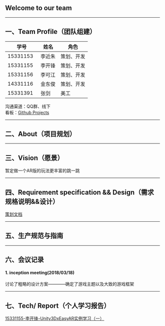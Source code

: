 ## Welcome to our team
---

## 一、Team Profile（团队组建）
|学号|姓名|角色|
|---|---|---|
|15331153   |李近朱   |策划、开发|
|15331155   |李开锋   |策划、开发|
|15331156   |李可江   |策划、开发|
|14331116   |金东俊   |策划、开发|
|15331391   |张剑     |美工|

沟通渠道：QQ群、线下  
看板：[Github Projects](https://github.com/ARJumping/ARJumping/projects/1)

---

## 二、About（项目规划）


---

## 三、Vision（愿景）
暂定做一个AR版的玩法更丰富的跳一跳

---

## 四、Requirement specification && Design（需求规格说明&&设计）
  [策划文档](./post/策划文档.md)

---

## 五、生产规范与指南


---

## 六、会议记录

#### 1. inception meeting(2018/03/18)
讨论了粗略的设计方案————确定了游戏主题以及大致的游戏框架

---

## 七、Tech/ Report（个人学习报告）
[15331155-李开锋-Unity3DxEasyAR实例学习（一）](https://my937889621.github.io/2018/04/14/LearningEasyAR-1/)


